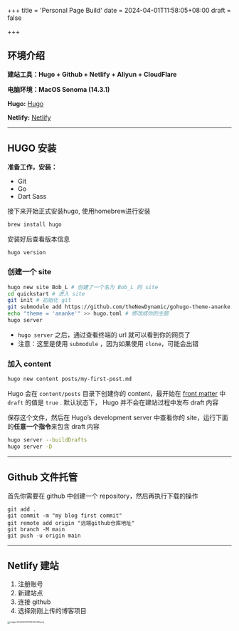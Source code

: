 +++
title = 'Personal Page Build'
date = 2024-04-01T11:58:05+08:00
draft = false

+++

## 环境介绍

**建站工具：Hugo +  Github + Netlify + Aliyun + CloudFlare**

**电脑环境：MacOS Sonoma (14.3.1)**

**Hugo:** [Hugo](https://gohugo.io/)

**Netlify:** [Netlify](https://www.netlify.com/)

------

## HUGO 安装

**准备工作，安装：**

- Git
- Go
- Dart Sass

接下来开始正式安装hugo, 使用homebrew进行安装

```bash
brew install hugo
```

安装好后查看版本信息

```bash
hugo version
```

### 创建一个 site

```bash
hugo new site Bob_L # 创建了一个名为 Bob_L 的 site
cd quickstart # 进入 site
git init # 初始化 git
git submodule add https://github.com/theNewDynamic/gohugo-theme-ananke.git themes/ananke # 加入你的主题
echo "theme = 'ananke'" >> hugo.toml # 修改成你的主题
hugo server
```

- `hugo server` 之后，通过查看终端的 url 就可以看到你的网页了
- 注意：这里是使用 `submodule` ，因为如果使用 `clone`，可能会出错

### 加入 content

```bash
hugo new content posts/my-first-post.md
```

Hugo 会在 `content/posts` 目录下创建你的 content，最开始在 [front matter](https://gohugo.io/content-management/front-matter/) 中 `draft` 的值是 `true` . 默认状态下， Hugo 并不会在建站过程中发布 draft 内容

保存这个文件，然后在 Hugo’s development server 中查看你的 site，运行下面的**任意一个指令**来包含 draft 内容

```bash
hugo server --buildDrafts
hugo server -D
```

------

## Github 文件托管

首先你需要在 github 中创建一个 repository，然后再执行下载的操作

```
git add .
git commit -m "my blog first commit"
git remote add origin "远端github仓库地址"
git branch -M main
git push -u origin main
```

------

## Netlify 建站

1. 注册账号
2. 新建站点
3. 连接 github
4. 选择刚刚上传的博客项目

<img src="../../../assets/image-2024040131756402%E2%80%AFPM-1960585.png" alt="image-2024040131756402 PM.png" style="zoom:33%;" />
